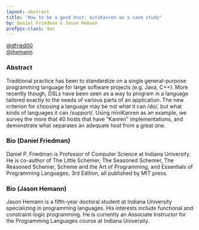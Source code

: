 ```yaml
---
layout: abstract
title: "How to be a good host: miniKanren as a case study"
by: Daniel Friedman & Jason Hemann
profpic-class: dan
---
```


[@dfried00](https://twitter.com/dfried00)
<br>[@jhemann](https://twitter.com/jhemann)

### Abstract 

Traditional practice has been to standardize on a single general-purpose programming language for large software projects (e.g. Java, C++). More recently though, DSLs have been seen as a way to program in a language tailored exactly to the needs of various parts of an application. The new criterion for choosing a language may be not what it can /do/, but what kinds of languages it can /support/. Using miniKanren as an example, we survey the more that 40 hosts that have “Kanren” implementations, and demonstrate what separates an adequate host from a great one.


### Bio (Daniel Friedman)

Daniel P. Friedman is Professor of Computer Science at Indiana University. He is co-author of The Little Schemer, The Seasoned Schemer, The Reasoned Schemer, Scheme and the Art of Programming, and Essentials of Programming Languages, 3rd Edition, all published by MIT press.

### Bio (Jason Hemann)

Jason Hemann is a fifth-year doctoral student at Indiana University specializing in programming languages. His interests include functional and constraint-logic programming. He is currently an Associate Instructor for the Programming Languages course at Indiana University.